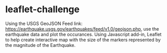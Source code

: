 # leaflet-challenge

Using the USGS GeoJSON Feed link: https://earthquake.usgs.gov/earthquakes/feed/v1.0/geojson.php, use the earthquake data and plot the occurances. 
Using Javascript add-in, Leaflet to help create interactive map with the size of the markers represented by the magnitude of the Earthquake. 
